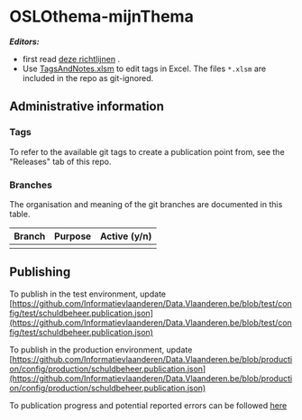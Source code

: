 # OSLOthema-mijnThema

**_Editors:_**
- first read [deze richtlijnen](https://github.com/Informatievlaanderen/OSLO-toolchain/blob/master/doc-user/README.md) .
- Use [TagsAndNotes.xlsm](https://github.com/Informatievlaanderen/OSLO-allerleiTooltjes/tree/master/EA-Excel/TagsAndNotes) 
  to edit tags in Excel. The files `*.xlsm` are included in the repo as git-ignored.


## Administrative information

### Tags
To refer to the available git tags to create a publication point from, see the "Releases" tab of this repo.


### Branches
The organisation and meaning of the git branches are documented in this table.


| Branch | Purpose | Active (y/n) |
| ------ | --------- | ---------------- | 
|  |  |  |

## Publishing

To publish in the test environment, update [https://github.com/Informatievlaanderen/Data.Vlaanderen.be/blob/test/config/test/schuldbeheer.publication.json](https://github.com/Informatievlaanderen/Data.Vlaanderen.be/blob/test/config/test/schuldbeheer.publication.json)

To publish in the production environment, update [https://github.com/Informatievlaanderen/Data.Vlaanderen.be/blob/production/config/production/schuldbeheer.publication.json](https://github.com/Informatievlaanderen/Data.Vlaanderen.be/blob/production/config/production/schuldbeheer.publication.json)

To publication progress and potential reported errors can be followed [here](https://app.circleci.com/pipelines/github/Informatievlaanderen/Data.Vlaanderen.be) 
